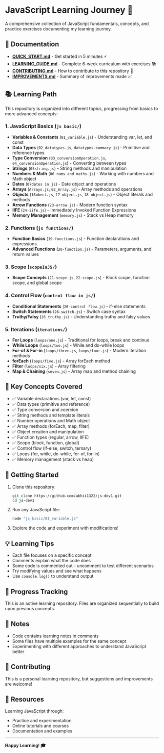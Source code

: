 # JavaScript Learning Journey 🚀

A comprehensive collection of JavaScript fundamentals, concepts, and practice exercises documenting my learning journey.

## 📖 Documentation

- **[QUICK_START.md](QUICK_START.md)** - Get started in 5 minutes ⚡
- **[LEARNING_GUIDE.md](LEARNING_GUIDE.md)** - Complete 6-week curriculum with exercises 📚
- **[CONTRIBUTING.md](CONTRIBUTING.md)** - How to contribute to this repository 🤝
- **[IMPROVEMENTS.md](IMPROVEMENTS.md)** - Summary of improvements made 📈

## 📚 Learning Path

This repository is organized into different topics, progressing from basics to more advanced concepts:

### 1. JavaScript Basics (`js basic/`)
- **Variables & Constants** (`01_variable.js`) - Understanding var, let, and const
- **Data Types** (`02_datatypes.js`, `datatypes.summary.js`) - Primitive and reference types
- **Type Conversion** (`03_conversionOperation.js`, `04_conversionOperation.js`) - Converting between types
- **Strings** (`05string.js`) - String methods and manipulation
- **Numbers & Math** (`06 nums and maths.js`) - Working with numbers and Math object
- **Dates** (`07dates in.js`) - Date object and operations
- **Arrays** (`Arrays.js`, `02_Array.js`) - Array methods and operations
- **Objects** (`16obect.js`, `17-object.js`, `18-object.js`) - Object literals and methods
- **Arrow Functions** (`23-arrow.js`) - Modern function syntax
- **IIFE** (`24-iife.js`) - Immediately Invoked Function Expressions
- **Memory Management** (`memory.js`) - Stack vs Heap memory

### 2. Functions (`js functions/`)
- **Function Basics** (`19-functions.js`) - Function declarations and expressions
- **Advanced Functions** (`20-function.js`) - Parameters, arguments, and return values

### 3. Scope (`scopeInJS/`)
- **Scope Concepts** (`21-scope.js`, `22-scope.js`) - Block scope, function scope, and global scope

### 4. Control Flow (`control flow in js/`)
- **Conditional Statements** (`26-control flow.js`) - if-else statements
- **Switch Statements** (`26-switch.js`) - Switch case syntax
- **Truthy/Falsy** (`26_truthy.js`) - Understanding truthy and falsy values

### 5. Iterations (`iterations/`)
- **For Loops** (`loops/one.js`) - Traditional for loops, break and continue
- **While Loops** (`loops/two.js`) - While and do-while loops
- **For-of & For-in** (`loops/three.js`, `loops/four.js`) - Modern iteration methods
- **forEach** (`loops/five.js`) - Array forEach method
- **Filter** (`loops/six.js`) - Array filtering
- **Map & Chaining** (`seven.js`) - Array map and method chaining

## 🎯 Key Concepts Covered

- ✅ Variable declarations (var, let, const)
- ✅ Data types (primitive and reference)
- ✅ Type conversion and coercion
- ✅ String methods and template literals
- ✅ Number operations and Math object
- ✅ Array methods (forEach, map, filter)
- ✅ Object creation and manipulation
- ✅ Function types (regular, arrow, IIFE)
- ✅ Scope (block, function, global)
- ✅ Control flow (if-else, switch, ternary)
- ✅ Loops (for, while, do-while, for-of, for-in)
- ✅ Memory management (stack vs heap)

## 🚀 Getting Started

1. Clone this repository:
   ```bash
   git clone https://github.com/abhii1322/js-dev1.git
   cd js-dev1
   ```

2. Run any JavaScript file:
   ```bash
   node "js basic/01_variable.js"
   ```

3. Explore the code and experiment with modifications!

## 💡 Learning Tips

- Each file focuses on a specific concept
- Comments explain what the code does
- Some code is commented out - uncomment to test different scenarios
- Try modifying values and see what happens
- Use `console.log()` to understand output

## 🔄 Progress Tracking

This is an active learning repository. Files are organized sequentially to build upon previous concepts.

## 📝 Notes

- Code contains learning notes in comments
- Some files have multiple examples for the same concept
- Experimenting with different approaches to understand JavaScript better

## 🤝 Contributing

This is a personal learning repository, but suggestions and improvements are welcome!

## 📖 Resources

Learning JavaScript through:
- Practice and experimentation
- Online tutorials and courses
- Documentation and examples

---

**Happy Learning! 🎓**
